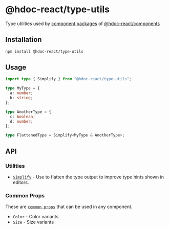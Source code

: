 # @hdoc-react/type-utils

Type utilities used by [component packages](https://github.com/Hdoc1509/react-components#packages) of [@hdoc-react/components](https://github.com/Hdoc1509/react-components)

## Installation

```bash
npm install @hdoc-react/type-utils
```

## Usage

```ts
import type { Simplify } from "@hdoc-react/type-utils";

type MyType = {
  a: number;
  b: string;
};

type AnotherType = {
  c: boolean;
  d: number;
};

type FlattenedType = Simplify<MyType & AnotherType>;
```

## API

### Utilities

- [`Simplify`](./src/simplify.d.ts) - Use to flatten the type output to improve
  type hints shown in editors.

### Common Props

These are [`common props`](./src/common-props.d.ts) that can be used in any
component.

- `Color` - Color variants
- `Size` - Size variants
